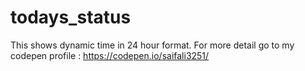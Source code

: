 # todays_status
This shows dynamic time in 24 hour format.
For more detail go to my codepen profile : https://codepen.io/saifali3251/ 
